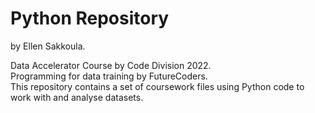 # Python Repository 
by Ellen Sakkoula.

Data Accelerator Course by Code Division 2022.<br> 
Programming for data training by FutureCoders.<br>
This repository contains a set of coursework files using Python code to work with and analyse datasets.
